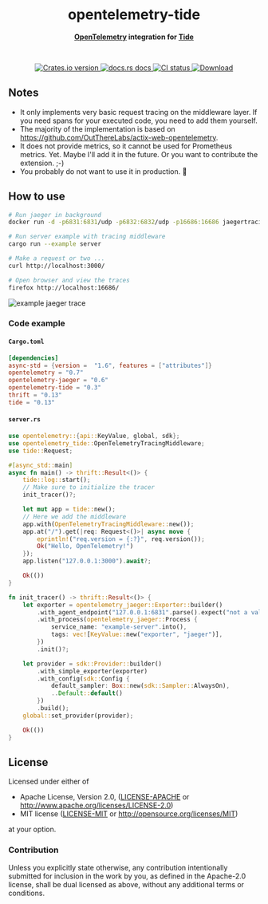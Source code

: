 <h1 align="center">opentelemetry-tide</h1>
<div align="center"><strong>

[OpenTelemetry][otel] integration for [Tide][tide]

</strong></div><br />

<div align="center">
  <!-- Crates version -->
  <a href="https://crates.io/crates/opentelemetry-tide">
    <img src="https://img.shields.io/crates/v/opentelemetry-tide.svg?style=flat-square"
    alt="Crates.io version" />
  </a>
  <!-- docs.rs -->
  <a href="https://docs.rs/opentelemetry-tide">
    <img src="https://img.shields.io/badge/docs.rs-latest-blue.svg?style=flat-square"
      alt="docs.rs docs" />
    <!-- <img src="https://docs.rs/opentelemetry-tide/badge.svg"
      alt="docs.rs docs" /> -->
  </a>
  <!-- CI -->
  <a href="https://crates.io/crates/opentelemetry-tide">
    <img src="https://img.shields.io/github/workflow/status/asaaki/opentelemetry-tide/CI/main?style=flat-square"
      alt="CI status" />
  </a>
  <!-- Downloads -->
  <a href="https://crates.io/crates/opentelemetry-tide">
    <img src="https://img.shields.io/crates/d/opentelemetry-tide.svg?style=flat-square"
      alt="Download" />
  </a>
</div>

## Notes

* It only implements very basic request tracing on the middleware layer.
  If you need spans for your executed code, you need to add them yourself.
* The majority of the implementation is based on <https://github.com/OutThereLabs/actix-web-opentelemetry>.
* It does not provide metrics, so it cannot be used for Prometheus metrics. Yet. Maybe I'll add it in the future.
  Or you want to contribute the extension. ;-)
* You probably do not want to use it in production. 🤷

## How to use

```sh
# Run jaeger in background
docker run -d -p6831:6831/udp -p6832:6832/udp -p16686:16686 jaegertracing/all-in-one:latest

# Run server example with tracing middleware
cargo run --example server

# Make a request or two ...
curl http://localhost:3000/

# Open browser and view the traces
firefox http://localhost:16686/
```

![example jaeger trace](https://github.com/asaaki/opentelemetry-tide/blob/main/.assets/jaeger-trace.png)

### Code example

#### `Cargo.toml`

```toml
[dependencies]
async-std = {version =  "1.6", features = ["attributes"]}
opentelemetry = "0.7"
opentelemetry-jaeger = "0.6"
opentelemetry-tide = "0.3"
thrift = "0.13"
tide = "0.13"
```

#### `server.rs`

```rust
use opentelemetry::{api::KeyValue, global, sdk};
use opentelemetry_tide::OpenTelemetryTracingMiddleware;
use tide::Request;

#[async_std::main]
async fn main() -> thrift::Result<()> {
    tide::log::start();
    // Make sure to initialize the tracer
    init_tracer()?;

    let mut app = tide::new();
    // Here we add the middleware
    app.with(OpenTelemetryTracingMiddleware::new());
    app.at("/").get(|req: Request<()>| async move {
        eprintln!("req.version = {:?}", req.version());
        Ok("Hello, OpenTelemetry!")
    });
    app.listen("127.0.0.1:3000").await?;

    Ok(())
}

fn init_tracer() -> thrift::Result<()> {
    let exporter = opentelemetry_jaeger::Exporter::builder()
        .with_agent_endpoint("127.0.0.1:6831".parse().expect("not a valid endpoint"))
        .with_process(opentelemetry_jaeger::Process {
            service_name: "example-server".into(),
            tags: vec![KeyValue::new("exporter", "jaeger")],
        })
        .init()?;

    let provider = sdk::Provider::builder()
        .with_simple_exporter(exporter)
        .with_config(sdk::Config {
            default_sampler: Box::new(sdk::Sampler::AlwaysOn),
            ..Default::default()
        })
        .build();
    global::set_provider(provider);

    Ok(())
}
```

## License

Licensed under either of

 * Apache License, Version 2.0, ([LICENSE-APACHE](LICENSE-APACHE) or http://www.apache.org/licenses/LICENSE-2.0)
 * MIT license ([LICENSE-MIT](LICENSE-MIT) or http://opensource.org/licenses/MIT)

at your option.

### Contribution

Unless you explicitly state otherwise, any contribution intentionally
submitted for inclusion in the work by you, as defined in the Apache-2.0
license, shall be dual licensed as above, without any additional terms or
conditions.


<!-- links -->
[otel]: https://crates.io/crates/opentelemetry
[tide]: https://crates.io/crates/tide
